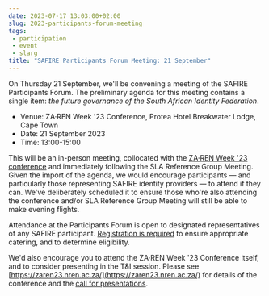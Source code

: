 ```yaml
---
date: 2023-07-17 13:03:00+02:00
slug: 2023-participants-forum-meeting
tags:
 - participation
 - event
 - slarg
title: "SAFIRE Participants Forum Meeting: 21 September"
---
```


On Thursday 21 September, we'll be convening a meeting of the SAFIRE Participants Forum. The preliminary agenda for this meeting contains a single item: _the future governance of the South African Identity Federation_.

 * Venue: ZA·REN Week '23 Conference, Protea Hotel Breakwater Lodge, Cape Town
 * Date: 21 September 2023
 * Time: 13:00-15:00<!--more-->

This will be an in-person meeting, collocated with the [ZA·REN Week '23 conference](https://zaren23.nren.ac.za/) and immediately following the SLA Reference Group Meeting. Given the import of the agenda, we would encourage participants — and particularly those representing SAFIRE identity providers — to attend if they can. We've deliberately scheduled it to ensure those who're also attending the conference and/or SLA Reference Group Meeting will still be able to make evening flights.

Attendance at the Participants Forum is open to designated representatives of any SAFIRE participant. [Registration is required](https://events.tenet.ac.za/event/47/) to ensure appropriate catering, and to determine eligibility.

We'd also encourage you to attend the ZA·REN Week '23 Conference itself, and to consider presenting in the T&I session. Please see [https://zaren23.nren.ac.za/](https://zaren23.nren.ac.za/) for details of the conference and the [call for presentations](https://events.tenet.ac.za/event/33/attachments/14/30/ZA%E2%80%A2NREN%20'23_Call%20for%20presentations.pdf).

